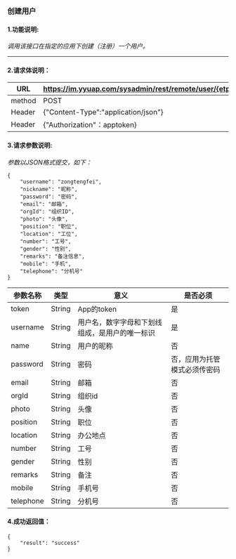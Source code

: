 ### 创建用户

#### 1.功能说明:
*调用该接口在指定的应用下创建（注册）一个用户。*
***

#### 2.请求体说明：

|URL|https://im.yyuap.com/sysadmin/rest/remote/user/{etpId}/{appId}/create|
|----|----|
|method|POST|
|Header|{"Content-Type":"application/json"}|
|Header|{"Authorization"：apptoken}|


#### 3.请求参数说明:

*参数以JSON格式提交，如下：*

	{
		"username": "zongtengfei",
		"nickname": "昵称",
		"password": "密码",
		"email": "邮箱",
		"orgId": "组织ID",
		"photo": "头像",
		"position": "职位",
		"location": "工位",
		"number": "工号",
		"gender": "性别",
		"remarks": "备注信息",
		"mobile": "手机",
		"telephone": "分机号"
	}

|参数名称|类型|意义|是否必须|
|----|----|----|----|
|token|String|App的token|是|
|username|String|用户名，数字字母和下划线组成，是用户的唯一标识|是|
|name|String|用户的昵称|否|
|password|String|密码|否，应用为托管模式必须传密码|
|email|String|邮箱|否|
|orgId|String|组织id|否|
|photo|String|头像|否|
|position|String|职位|否|
|location|String|办公地点|否|
|number|String|工号|否|
|gender|String|性别|否|
|remarks|String|备注|否|
|mobile|String|手机号|否|
|telephone|String|分机号|否|


#### 4.成功返回值：

	{
    	"result": "success"
	}


